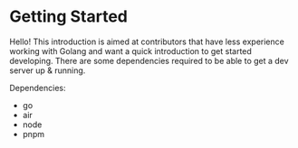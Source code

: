 # Getting Started
Hello! This introduction is aimed at contributors that have less experience
working with Golang and want a quick introduction to get started developing.
There are some dependencies required to be able to get a dev server up & running.

Dependencies:
- go
- air
- node
- pnpm


